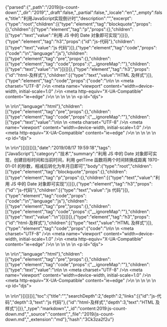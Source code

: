 {"parsed":{"_path":"/2019/js-count-down","_dir":"2019","_draft":false,"_partial":false,"_locale":"en","_empty":false,"title":"利用JavaScript实现倒计时","description":"","excerpt":{"type":"root","children":[{"type":"element","tag":"blockquote","props":{},"children":[{"type":"element","tag":"p","props":{},"children":[{"type":"text","value":"利用 JS 中的 Date 对象即可实现"}]}]},{"type":"element","tag":"h3","props":{"id":"js-代码"},"children":[{"type":"text","value":"js 代码"}]},{"type":"element","tag":"code","props":{"code":"<script>\n    window.onload = function() {\n        setInterval(function() {\n            var nowTime = new Date();//获取当前时间\n            //创建日期对象\n            var endTime = new Date(\"2019-9-1 00:00:00\");\n            var seconds = parseInt((endTime.getTime() - nowTime.getTime()) / 1000);//两个时间点的时间差(秒)\n            var d = parseInt(seconds / 3600 / 24);//得到天数\n            var h = parseInt(seconds / 3600 % 24);//小时\n            var m = parseInt(seconds / 60 % 60);//分钟\n            var s = parseInt(seconds % 60);//秒\n            document.getElementById(\"djs\").innerHTML = \"距离开学还有\" + d +\"天\" + h + \"小时\" + m + \"分钟\" + s + \"秒\";\n        }, 1000);\n    }\n</script>\n","language":"js"},"children":[{"type":"element","tag":"pre","props":{},"children":[{"type":"element","tag":"code","props":{"__ignoreMap":""},"children":[{"type":"text","value":"<script>\n    window.onload = function() {\n        setInterval(function() {\n            var nowTime = new Date();//获取当前时间\n            //创建日期对象\n            var endTime = new Date(\"2019-9-1 00:00:00\");\n            var seconds = parseInt((endTime.getTime() - nowTime.getTime()) / 1000);//两个时间点的时间差(秒)\n            var d = parseInt(seconds / 3600 / 24);//得到天数\n            var h = parseInt(seconds / 3600 % 24);//小时\n            var m = parseInt(seconds / 60 % 60);//分钟\n            var s = parseInt(seconds % 60);//秒\n            document.getElementById(\"djs\").innerHTML = \"距离开学还有\" + d +\"天\" + h + \"小时\" + m + \"分钟\" + s + \"秒\";\n        }, 1000);\n    }\n</script>\n"}]}]}]},{"type":"element","tag":"h3","props":{"id":"html-及样式"},"children":[{"type":"text","value":"HTML 及样式"}]},{"type":"element","tag":"code","props":{"code":"<!DOCTYPE html>\n<html>\n  <head>\n    <meta charset=\"UTF-8\" />\n    <meta name=\"viewport\" content=\"width=device-width, initial-scale=1.0\" />\n    <meta http-equiv=\"X-UA-Compatible\" content=\"ie=edge\" />\n    <title>Document</title>\n    <style>\n      p {\n        font-size: 24px;\n        color: red;\n        border: 1px solid red;\n        text-align: center;\n        width: 600px;\n        margin: 20% auto;\n        line-height: 50px;\n      }\n    </style>\n  </head>\n  <body>\n    <p id=\"djs\"></p>\n  </body>\n</html>\n","language":"html"},"children":[{"type":"element","tag":"pre","props":{},"children":[{"type":"element","tag":"code","props":{"__ignoreMap":""},"children":[{"type":"text","value":"<!DOCTYPE html>\n<html>\n  <head>\n    <meta charset=\"UTF-8\" />\n    <meta name=\"viewport\" content=\"width=device-width, initial-scale=1.0\" />\n    <meta http-equiv=\"X-UA-Compatible\" content=\"ie=edge\" />\n    <title>Document</title>\n    <style>\n      p {\n        font-size: 24px;\n        color: red;\n        border: 1px solid red;\n        text-align: center;\n        width: 600px;\n        margin: 20% auto;\n        line-height: 50px;\n      }\n    </style>\n  </head>\n  <body>\n    <p id=\"djs\"></p>\n  </body>\n</html>\n"}]}]}]}]},"date":"2019/08/17 19:59:18","tags":["JavaScript"],"category":"技术","summary":"利用 JS 中的 Date 对象即可实现，创建目标时间和当前时间，利用 getTime 函数将两个时间转换成距离 1970-01-01 的秒数，相减后转化为年月日即可","body":{"type":"root","children":[{"type":"element","tag":"blockquote","props":{},"children":[{"type":"element","tag":"p","props":{},"children":[{"type":"text","value":"利用 JS 中的 Date 对象即可实现"}]}]},{"type":"element","tag":"h3","props":{"id":"js-代码"},"children":[{"type":"text","value":"js 代码"}]},{"type":"element","tag":"code","props":{"code":"<script>\n    window.onload = function() {\n        setInterval(function() {\n            var nowTime = new Date();//获取当前时间\n            //创建日期对象\n            var endTime = new Date(\"2019-9-1 00:00:00\");\n            var seconds = parseInt((endTime.getTime() - nowTime.getTime()) / 1000);//两个时间点的时间差(秒)\n            var d = parseInt(seconds / 3600 / 24);//得到天数\n            var h = parseInt(seconds / 3600 % 24);//小时\n            var m = parseInt(seconds / 60 % 60);//分钟\n            var s = parseInt(seconds % 60);//秒\n            document.getElementById(\"djs\").innerHTML = \"距离开学还有\" + d +\"天\" + h + \"小时\" + m + \"分钟\" + s + \"秒\";\n        }, 1000);\n    }\n</script>\n","language":"js"},"children":[{"type":"element","tag":"pre","props":{},"children":[{"type":"element","tag":"code","props":{"__ignoreMap":""},"children":[{"type":"text","value":"<script>\n    window.onload = function() {\n        setInterval(function() {\n            var nowTime = new Date();//获取当前时间\n            //创建日期对象\n            var endTime = new Date(\"2019-9-1 00:00:00\");\n            var seconds = parseInt((endTime.getTime() - nowTime.getTime()) / 1000);//两个时间点的时间差(秒)\n            var d = parseInt(seconds / 3600 / 24);//得到天数\n            var h = parseInt(seconds / 3600 % 24);//小时\n            var m = parseInt(seconds / 60 % 60);//分钟\n            var s = parseInt(seconds % 60);//秒\n            document.getElementById(\"djs\").innerHTML = \"距离开学还有\" + d +\"天\" + h + \"小时\" + m + \"分钟\" + s + \"秒\";\n        }, 1000);\n    }\n</script>\n"}]}]}]},{"type":"element","tag":"h3","props":{"id":"html-及样式"},"children":[{"type":"text","value":"HTML 及样式"}]},{"type":"element","tag":"code","props":{"code":"<!DOCTYPE html>\n<html>\n  <head>\n    <meta charset=\"UTF-8\" />\n    <meta name=\"viewport\" content=\"width=device-width, initial-scale=1.0\" />\n    <meta http-equiv=\"X-UA-Compatible\" content=\"ie=edge\" />\n    <title>Document</title>\n    <style>\n      p {\n        font-size: 24px;\n        color: red;\n        border: 1px solid red;\n        text-align: center;\n        width: 600px;\n        margin: 20% auto;\n        line-height: 50px;\n      }\n    </style>\n  </head>\n  <body>\n    <p id=\"djs\"></p>\n  </body>\n</html>\n","language":"html"},"children":[{"type":"element","tag":"pre","props":{},"children":[{"type":"element","tag":"code","props":{"__ignoreMap":""},"children":[{"type":"text","value":"<!DOCTYPE html>\n<html>\n  <head>\n    <meta charset=\"UTF-8\" />\n    <meta name=\"viewport\" content=\"width=device-width, initial-scale=1.0\" />\n    <meta http-equiv=\"X-UA-Compatible\" content=\"ie=edge\" />\n    <title>Document</title>\n    <style>\n      p {\n        font-size: 24px;\n        color: red;\n        border: 1px solid red;\n        text-align: center;\n        width: 600px;\n        margin: 20% auto;\n        line-height: 50px;\n      }\n    </style>\n  </head>\n  <body>\n    <p id=\"djs\"></p>\n  </body>\n</html>\n"}]}]}]}],"toc":{"title":"","searchDepth":2,"depth":2,"links":[{"id":"js-代码","depth":3,"text":"js 代码"},{"id":"html-及样式","depth":3,"text":"HTML 及样式"}]}},"_type":"markdown","_id":"content:2019:js-count-down.md","_source":"content","_file":"2019/js-count-down.md","_extension":"md"},"hash":"3Ck3za2f2u"}